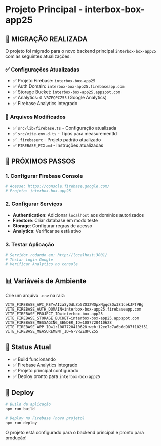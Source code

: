 # Projeto Principal - interbox-box-app25

## 🎯 **MIGRAÇÃO REALIZADA**

O projeto foi migrado para o novo backend principal `interbox-box-app25` com as seguintes atualizações:

### ✅ **Configurações Atualizadas**
- ✅ Projeto Firebase: `interbox-box-app25`
- ✅ Auth Domain: `interbox-box-app25.firebaseapp.com`
- ✅ Storage Bucket: `interbox-box-app25.appspot.com`
- ✅ Analytics: `G-VRZEQPCZ55` (Google Analytics)
- ✅ Firebase Analytics integrado

### 🔧 **Arquivos Modificados**
- ✅ `src/lib/firebase.ts` - Configuração atualizada
- ✅ `src/vite-env.d.ts` - Tipos para measurementId
- ✅ `.firebaserc` - Projeto padrão atualizado
- ✅ `FIREBASE_FIX.md` - Instruções atualizadas

## 🚀 **PRÓXIMOS PASSOS**

### 1. **Configurar Firebase Console**
```bash
# Acesse: https://console.firebase.google.com/
# Projeto: interbox-box-app25
```

### 2. **Configurar Serviços**
- **Authentication**: Adicionar `localhost` aos domínios autorizados
- **Firestore**: Criar database em modo teste
- **Storage**: Configurar regras de acesso
- **Analytics**: Verificar se está ativo

### 3. **Testar Aplicação**
```bash
# Servidor rodando em: http://localhost:3001/
# Testar login Google
# Verificar Analytics no console
```

## 📊 **Variáveis de Ambiente**

Crie um arquivo `.env` na raiz:

```env
VITE_FIREBASE_API_KEY=AIzaSyDdLZo5ZO32WOpxNgqqSQw381cekJPfVBg
VITE_FIREBASE_AUTH_DOMAIN=interbox-box-app25.firebaseapp.com
VITE_FIREBASE_PROJECT_ID=interbox-box-app25
VITE_FIREBASE_STORAGE_BUCKET=interbox-box-app25.appspot.com
VITE_FIREBASE_MESSAGING_SENDER_ID=1087720410628
VITE_FIREBASE_APP_ID=1:1087720410628:web:12ee7c7a6b6d987f102f51
VITE_FIREBASE_MEASUREMENT_ID=G-VRZEQPCZ55
```

## 🎉 **Status Atual**

- ✅ Build funcionando
- ✅ Firebase Analytics integrado
- ✅ Projeto principal configurado
- ✅ Deploy pronto para `interbox-box-app25`

## 🔄 **Deploy**

```bash
# Build da aplicação
npm run build

# Deploy no Firebase (novo projeto)
npm run deploy
```

O projeto está configurado para o backend principal e pronto para produção! 